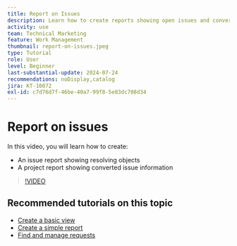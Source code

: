 ```yaml
---
title: Report on Issues
description: Learn how to create reports showing open issues and conversion information.
activity: use
team: Technical Marketing
feature: Work Management
thumbnail: report-on-issues.jpeg
type: Tutorial
role: User
level: Beginner
last-substantial-update: 2024-07-24
recommendations: noDisplay,catalog
jira: KT-10072
exl-id: c7d76d7f-46be-40a7-99f8-5e83dc708d34
---
```

# Report on issues

In this video, you will learn how to create:

* An issue report showing resolving objects
* A project report showing converted issue information


>[!VIDEO](https://video.tv.adobe.com/v/3432002/?quality=12&learn=on)


## Recommended tutorials on this topic

* [Create a basic view](/help/reporting/basic-reporting/create-a-basic-view.md)
* [Create a simple report](/help/reporting/basic-reporting/create-a-simple-report.md)
* [Find and manage requests](/help/manage-work/issues-requests/find-requests.md)

